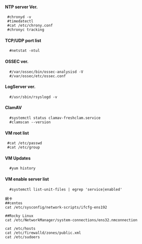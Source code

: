 #### NTP server Ver.
 ```
  #chronyd -v
  #timedatectl 
  #cat /etc/chrony.conf
  #chronyc tracking
```
#### TCP/UDP port list
```
  #netstat -ntul
```
#### OSSEC ver.
```
  #/var/ossec/bin/ossec-analysisd -V
  #/var/ossec/etc/ossec.conf
```
#### LogServer ver.
```
  #/usr/sbin/rsyslogd -v
```
#### ClamAV
```
  #systemctl status clamav-freshclam.service
  #clamscan --version
```
#### VM root list
 ``` 
  #cat /etc/passwd
  #cat /etc/group
```
#### VM Updates 
```
  #yum history
```

#### VM enable server list
```
  #systemctl list-unit-files | egrep 'service|enabled'
```

```
網卡  
##centos
cat /etc/sysconfig/network-scripts/ifcfg-ens192

##Rocky Linux
cat /etc/NetworkManager/system-connections/ens32.nmconnection

cat /etc/hosts
cat /etc/firewalld/zones/public.xml
cat /etc/sudoers


```
